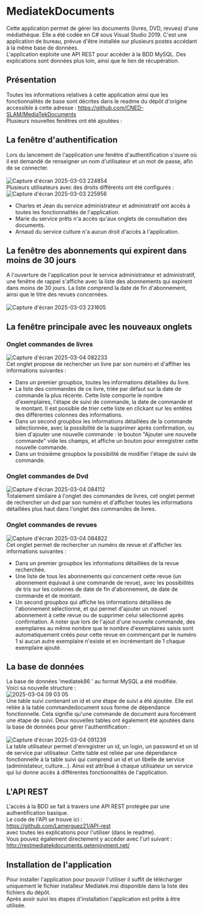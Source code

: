 # MediatekDocuments
Cette application permet de gérer les documents (livres, DVD, revues) d'une médiathèque. Elle a été codée en C# sous Visual Studio 2019. C'est une application de bureau, prévue d'être installée sur plusieurs postes accédant à la même base de données.<br>
L'application exploite une API REST pour accéder à la BDD MySQL. Des explications sont données plus loin, ainsi que le lien de récupération.
## Présentation
Toutes les informations relatives à cette application ainsi que les fonctionnalités de base sont décrites dans le readme du dépôt d'origine accessible à cette adresse : https://github.com/CNED-SLAM/MediaTekDocuments <br>
Plusieurs nouvelles fenêtres ont été ajoutées :
## La fenêtre d'authentification
Lors du lancement de l'application une fenêtre d'authentification s'ouvre où il est demandé de renseigner un nom d'utilisateur et un mot de passe, afin de se connecter.<br><br>
![Capture d'écran 2025-03-03 224854](https://github.com/user-attachments/assets/5cda020c-9b4a-4829-95e2-8bff05b343fc)<br>
Plusieurs utilisateurs avec des droits différents ont été configurés :<br>
![Capture d'écran 2025-03-03 225956](https://github.com/user-attachments/assets/c8487abc-63a7-42cd-8ad3-2928c2a22959)<br>
- Charles et Jean du service administrateur et administratif ont accès à toutes les fonctionnalités de l'application.<br>
- Marie du service prêts n'a accès qu'aux onglets de consultation des documents.<br>
- Arnaud du service culture n'a aucun droit d'accès à l'application.<br>

## La fenêtre des abonnements qui expirent dans moins de 30 jours
A l'ouverture de l'application pour le service administrateur et administratif, une fenêtre de rappel s'affiche avec la liste des abonnements qui expirent dans moins de 30 jours. La liste comprend la date de fin d'abonnement, ainsi que le titre des revues concernées.<br><br>
![Capture d'écran 2025-03-03 231605](https://github.com/user-attachments/assets/498c66cf-6761-466d-97cd-ac3035338181)

## La fenêtre principale avec les nouveaux onglets
### Onglet commandes de livres
![Capture d'écran 2025-03-04 082233](https://github.com/user-attachments/assets/5874437d-abf9-4c91-903d-15629dbcd7d0)<br>
Cet onglet propose de rechercher un livre par son numéro et d'affiher les informations suivantes : <br>
- Dans un premier groupbox, toutes les informations détaillées du livre.<br>
- La liste des commandes de ce livre, triée par défaut sur la date de commande la plus récente. Cette liste comporte le nombre d'exemplaires, l'étape de suivi de commande, la date de commande et le montant. Il est possible de trier cette liste en clickant sur les entêtes des différentes colonnes des informations.<br>
- Dans un second groupbox les informations détaillées de la commande sélectionnée, avec la possibilité de la supprimer après confirmation, ou bien d'ajouter une nouvelle commande : le bouton "Ajouter une nouvelle commande" vide les champs, et affiche un bouton pour enregistrer cette nouvelle commande.<br>
- Dans un troisième groupbox la possibilité de modifier l'étape de suivi de commande.<br>
### Onglet commandes de Dvd
![Capture d'écran 2025-03-04 084112](https://github.com/user-attachments/assets/19c28222-f574-47c9-a121-fff0fe020d16)<br>
Totalement similaire à l'onglet des commandes de livres, cet onglet permet de rechercher un dvd par son numéro et d'afficher toutes les informations détaillées plus haut dans l'onglet des commandes de livres.
### Onglet commandes de revues
![Capture d'écran 2025-03-04 084822](https://github.com/user-attachments/assets/76fd90e0-0699-4b2c-83d1-882069fa43a5)<br>
Cet onglet permet de rechercher un numéro de revue et d'afficher les informations suivantes :<br>
- Dans un premier groupbox les informations détaillées de la revue recherchée.<br>
- Une liste de tous les abonnements qui concernent cette revue (un abonnement équivaut à une commande de revue), avec les possibilités de tris sur les colonnes de date de fin d'abonnement, de date de commande et de montant.<br>
- Un second groupbox qui affiche les informations détaillées de l'abonnement sélectionné, et qui permet d'ajouter un nouvel abonnement à cette revue ou de supprimer celui sélectionné après confirmation. A noter que lors de l'ajout d'une nouvelle commande, des exemplaires au même nombre que le nombre d'exemplaires saisis sont automatiquement créés pour cette revue en commençant par le numéro 1 si aucun autre exemplaire n'existe et en incrémentant de 1 chaque exemplaire ajouté.

## La base de données
La base de données 'mediatek86 ' au format MySQL a été modifiée.<br>
Voici sa nouvelle structure :<br>
![2025-03-04 09 03 05](https://github.com/user-attachments/assets/159b3cc9-6c6b-4296-9510-71d2817285e2)<br>
Une table suivi contenant un id et une étape de suivi a été ajoutée. Elle est reliée à la table commandedocument sous forme de dépendance fonctionnelle. Cela signifie qu'une commande de document aura forcément une étape de suivi.
Deux nouvelles tables ont également été ajoutées dans la base de données pour gérer l'authentification : <br><br>
![Capture d'écran 2025-03-04 091239](https://github.com/user-attachments/assets/594a46f4-10d8-4b48-a21b-a578eacdd3fd)<br>
La table utilisateur permet d'enregistrer un id, un login, un password et un id de service par utilisateur. Cette table est reliée par une dépendance fonctionnelle à la table suivi qui comprend un id et un libelle de service (administateur, culture...). Ainsi est attribué à chaque utilisateur un service qui lui donne accès à différentes fonctionnalités de l'application.

## L'API REST
L'accès à la BDD se fait à travers une API REST protégée par une authentification basique.<br>
Le code de l'API se trouve ici :<br>
https://github.com/Lamerguez21/API-rest<br>
avec toutes les explications pour l'utiliser (dans le readme).<br>
Vous pouvez également directement y accéder avec l'url suivant : http://restmediatekdocuments.getenjoyment.net/

## Installation de l'application
Pour installer l'application pour pouvoir l'utiliser il suffit de télécharger uniquement le fichier installeur Mediatek.msi disponible dans la liste des fichiers du dépôt.<br>
Après avoir suivi les étapes d'installation l'application est prête à être utilisée.

